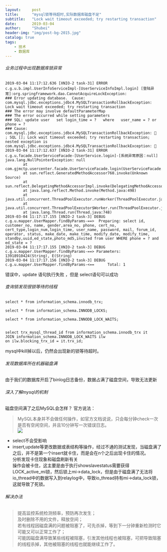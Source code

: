 ```yaml
---
layout:     post  
title:      "mysql锁等待超时,实际数据库磁盘不足"  
subtitle:   "Lock wait timeout exceeded; try restarting transaction"  
date:       2019-03-04  
author:     "Shubei"  
header-img: "img/post-bg-2015.jpg"  
catalog: true  
tags:  
    - 技术  
    - 数据库    
---    
```


######  业务过程中出现数据库锁异常
```
2019-03-04 11:17:12.636 [XNIO-2 task-31] ERROR c.g.u.b.impl.UserInfoServiceImpl-[UserServiceInfoImpl.login] [登陆异常]:org.springframework.dao.CannotAcquireLockException: 
### Error updating database.  Cause: com.mysql.jdbc.exceptions.jdbc4.MySQLTransactionRollbackException: Lock wait timeout exceeded; try restarting transaction
### The error may involve defaultParameterMap
### The error occurred while setting parameters
### SQL: update user   set login_time = ?   where   user_name = ? or phone = ?
### Cause: com.mysql.jdbc.exceptions.jdbc4.MySQLTransactionRollbackException: 
; SQL []; Lock wait timeout exceeded; try restarting transaction; nested exception is com.mysql.jdbc.exceptions.jdbc4.MySQLTransactionRollbackException: 
2019-03-04 11:17:12.637 [XNIO-2 task-31] ERROR c.g.u.facade.UserServiceFacade-[UserService.login]-[系统异常原因：null]
java.lang.NullPointerException: null
        at com.gjmctp.usercenter.facade.UserServiceFacade.login(UserServiceFacade.java:113)
        at sun.reflect.GeneratedMethodAccessor760.invoke(Unknown Source)
        at sun.reflect.DelegatingMethodAccessorImpl.invoke(DelegatingMethodAccessorImpl.java:43)
        at java.lang.reflect.Method.invoke(Method.java:498)
        at java.util.concurrent.ThreadPoolExecutor.runWorker(ThreadPoolExecutor.java:1149)
        at java.util.concurrent.ThreadPoolExecutor$Worker.run(ThreadPoolExecutor.java:624)
        at java.lang.Thread.run(Thread.java:748)
2019-03-04 11:17:17.155 [XNIO-2 task-3] DEBUG c.g.u.mapper.UserMapper.findByParams-==>  Preparing: select id, customer_no, name, gender,area_no, phone, cert_no, cert_type,login_num,login_time, user_name, password, mail, forum_id, operator, status, make_date, make_time, modify_date, modify_time, standby,uuid,ed_state,photo_md5,invited from user WHERE phone = ? and ed_state = ? 
2019-03-04 11:17:17.155 [XNIO-2 task-3] DEBUG c.g.u.mapper.UserMapper.findByParams-==> Parameters: 13918910424(String), E(String)
2019-03-04 11:17:17.156 [XNIO-2 task-3] DEBUG c.g.u.mapper.UserMapper.findByParams-<==      Total: 1
```
错误中，update 语句执行失败  ，但是 select语句可以成功  

######  查询锁发现很锁等待的线程
```
select * from information_schema.innodb_trx;

select * from information_schema.INNODB_LOCKS;

select * from information_schema.INNODB_LOCK_WAITS;


select trx_mysql_thread_id from information_schema.innodb_trx it 
JOIN information_schema.INNODB_LOCK_WAITS ilw 
on ilw.blocking_trx_id = it.trx_id;
```

mysql中kill掉以后，仍然会出现新的锁等待超时。  

###### 发现数据库所在机器磁盘满
由于我们的数据库开启了binlog日志备份，数据占满了磁盘空间，导致无法更新

###### 深入了解mysql的机制
磁盘空间满了之后MySQL会怎样？  官方说法：
> MySQL本身并不会做任何操作，如官方文档说说，只会每分钟check一次是否有空闲空间，并且10分钟写一次错误日志。  
![](http://shubei-blog.oss-cn-beijing.aliyuncs.com/pasteimageintomarkdown/2020-03-04/770876368939200.png?Expires=4736896547&OSSAccessKeyId=LTAI4Fv8o4J1qrtFrYcJsmA2&Signature=3xtwvPRK0Sy2N40uNCt%2FLYI5riY%3D)

* select不会受影响
* insert,update等更改数据或表结构等操作，经过不通的测试发现，当磁盘满了之后，并不是第一个insert就卡住，而是会在n个之后出现卡住的情况。  
分析发现卡住现象和磁盘刷新有关    
操作会被卡住，这主要是由于执行showslavestatus需要获得LOCK_active_mi锁，然后锁上mi->data_lock，但是由于磁盘满了无法将io_thread中的数据写入到relaylog中，导致io_thread持有mi->data_lock锁，这就导致了死锁。  

###### 解决办法
>提高监控系统检测频率，预防再次发生；  
>及时删除不用的文件，释放空间；  
>若有线程因磁盘满的问题被阻塞了，可先杀掉，等到下一分钟重新检测时它可能又可以正常工作了；  
>可能因磁盘满导致某些线程被阻塞，引发其他线程也被阻塞，可把导致阻塞的线程杀掉，其他被阻塞的线程也就能继续工作了。  